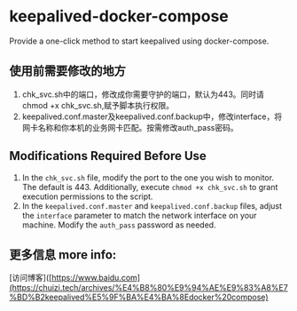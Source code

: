 # keepalived-docker-compose
Provide a one-click method to start keepalived using docker-compose.

## 使用前需要修改的地方
1. chk_svc.sh中的端口，修改成你需要守护的端口，默认为443。同时请chmod +x chk_svc.sh,赋予脚本执行权限。
2. keepalived.conf.master及keepalived.conf.backup中，修改interface，将网卡名称和你本机的业务网卡匹配。按需修改auth_pass密码。


## Modifications Required Before Use
1. In the `chk_svc.sh` file, modify the port to the one you wish to monitor. The default is 443. Additionally, execute `chmod +x chk_svc.sh` to grant execution permissions to the script.
2. In the `keepalived.conf.master` and `keepalived.conf.backup` files, adjust the `interface` parameter to match the network interface on your machine. Modify the `auth_pass` password as needed.

## 更多信息 more info:
[访问博客]([https://www.baidu.com](https://chuizi.tech/archives/%E4%B8%80%E9%94%AE%E9%83%A8%E7%BD%B2keepalived%E5%9F%BA%E4%BA%8Edocker%20compose)
